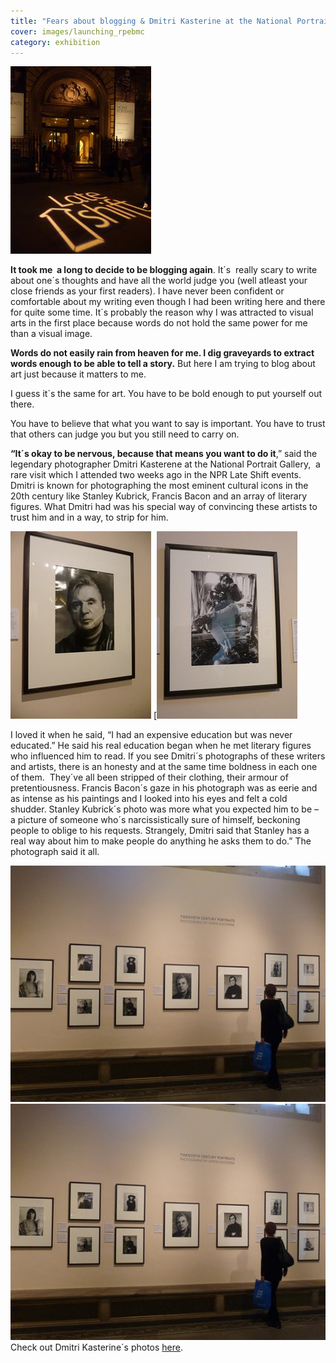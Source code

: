 ```yaml
---
title: "Fears about blogging & Dmitri Kasterine at the National Portrait Gallery"
cover: images/launching_rpebmc
category: exhibition
---
```

![](./images/P1020140_frw3v3.jpg "National Portrait Gallery Late Shift Events")

**It took me  a long to decide to be blogging again**. It´s  really scary to write about one´s thoughts and have all the world judge you (well atleast your close friends as your first readers). I have never been confident or comfortable about my writing even though I had been writing here and there for quite some time. It´s probably the reason why I was attracted to visual arts in the first place because words do not hold the same power for me than a visual image.

**Words do not easily rain from heaven for me. I dig graveyards to extract words enough to be able to tell a story.** But here I am trying to blog about art just because it matters to me. 

I guess it´s the same for art. You have to be bold enough to put yourself out there.

You have to believe that what you want to say is important. You have to trust that others can judge you but you still need to carry on.

**“It´s okay to be nervous, because that means you want to do it**,” said the legendary photographer Dmitri Kasterene at the National Portrait Gallery,  a rare visit which I attended two weeks ago in the NPR Late Shift events. Dmitri is known for photographing the most eminent cultural icons in the 20th century like Stanley Kubrick, Francis Bacon and an array of literary figures. What Dmitri had was his special way of convincing these artists to trust him and in a way, to strip for him.

![](./images/P1020145_j5akdv.jpg "Francis Bacon by Dmitri Kasterene")
[![](./images/P1020149_tpqb1l.jpg "Stanley Kubric by Dmitri Kasterene")

I loved it when he said, “I had an expensive education but was never educated.” He said his real education began when he met literary figures who influenced him to read. If you see Dmitri´s photographs of these writers and artists, there is an honesty and at the same time boldness in each one of them.  They´ve all been stripped of their clothing, their armour of pretentiousness. Francis Bacon´s gaze in his photograph was as eerie and as intense as his paintings and I looked into his eyes and felt a cold shudder. Stanley Kubrick´s photo was more what you expected him to be – a picture of someone who´s narcissistically sure of himself, beckoning people to oblige to his requests. Strangely, Dmitri said that Stanley has a real way about him to make people do anything he asks them to do.” The photograph said it all.

![](./images/P1020150_lkorhq.jpg "Dmitri Kasterene´s exhibit at the National Portrait Gallery")
![](./images/P1020150_lkorhq.jpg)Check out Dmitri Kasterine´s photos [here](http://www.kasterine.com/ "Dmitri Kasterine").